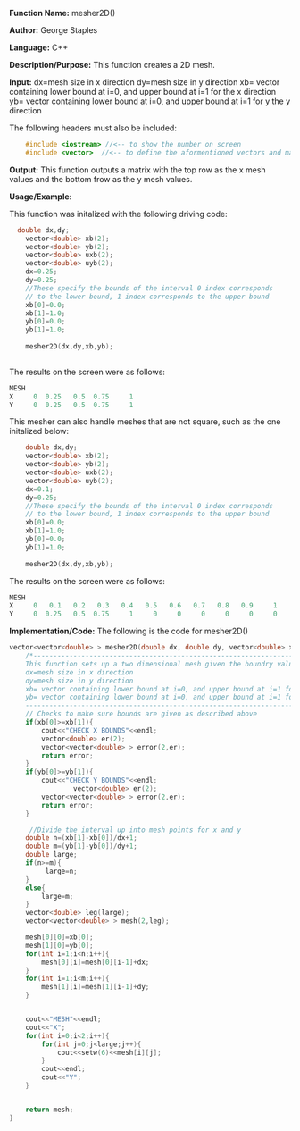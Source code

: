**Function Name:**          mesher2D()

**Author:** George Staples

**Language:** C++

**Description/Purpose:** This function creates a 2D mesh.

**Input:** 
    dx=mesh size in x direction
    dy=mesh size in y direction
    xb= vector containing lower bound at i=0, and upper bound at i=1 for the x direction
    yb= vector containing lower bound at i=0, and upper bound at i=1 for y the y direction
  
The following headers must also be included:
  ```c++
      #include <iostream> //<-- to show the number on screen
      #include <vector>  //<-- to define the aformentioned vectors and matricies
  ```

**Output:** This function outputs a matrix with the top row as the x mesh values and the bottom frow as the y mesh values.
	
**Usage/Example:**

This function was initalized with the following driving code:
```c++
  double dx,dy;
    vector<double> xb(2);
    vector<double> yb(2);
    vector<double> uxb(2);
    vector<double> uyb(2);
    dx=0.25;
    dy=0.25;
    //These specify the bounds of the interval 0 index corresponds
    // to the lower bound, 1 index corresponds to the upper bound
    xb[0]=0.0;
    xb[1]=1.0;
    yb[0]=0.0;
    yb[1]=1.0;
    
    mesher2D(dx,dy,xb,yb);
    
```
The results on the screen were as follows:

```c++
MESH
X     0  0.25   0.5  0.75     1
Y     0  0.25   0.5  0.75     1
```
This mesher can also handle meshes that are not square, such as the one initalized below:

```c++
    double dx,dy;
    vector<double> xb(2);
    vector<double> yb(2);
    vector<double> uxb(2);
    vector<double> uyb(2);
    dx=0.1;
    dy=0.25;
    //These specify the bounds of the interval 0 index corresponds
    // to the lower bound, 1 index corresponds to the upper bound
    xb[0]=0.0;
    xb[1]=1.0;
    yb[0]=0.0;
    yb[1]=1.0;
    
    mesher2D(dx,dy,xb,yb);
```
The results on the screen were as follows:

```c++
MESH
X     0   0.1   0.2   0.3   0.4   0.5   0.6   0.7   0.8   0.9     1
Y     0  0.25   0.5  0.75     1     0     0     0     0     0     0
```

**Implementation/Code:** The following is the code for mesher2D()
```c++
vector<vector<double> > mesher2D(double dx, double dy, vector<double> xb, vector<double> yb){
    /*-------------------------------------------------------------------------------------------
    This function sets up a two dimensional mesh given the boundry values, and mesh element size
    dx=mesh size in x direction
    dy=mesh size in y direction
    xb= vector containing lower bound at i=0, and upper bound at i=1 for x
    yb= vector containing lower bound at i=0, and upper bound at i=1 for y
    -------------------------------------------------------------------------------------------*/
    // Checks to make sure bounds are given as described above
    if(xb[0]>=xb[1]){
        cout<<"CHECK X BOUNDS"<<endl;
        vector<double> er(2);
        vector<vector<double> > error(2,er);
        return error;
    }
    if(yb[0]>=yb[1]){
        cout<<"CHECK Y BOUNDS"<<endl;
                vector<double> er(2);
        vector<vector<double> > error(2,er);
        return error;
    }

     //Divide the interval up into mesh points for x and y
    double n=(xb[1]-xb[0])/dx+1;
    double m=(yb[1]-yb[0])/dy+1;
    double large;
    if(n>=m){
         large=n;
    }
    else{
        large=m;
    }
    vector<double> leg(large);
    vector<vector<double> > mesh(2,leg);

    mesh[0][0]=xb[0];
    mesh[1][0]=yb[0];
    for(int i=1;i<n;i++){
        mesh[0][i]=mesh[0][i-1]+dx;
    }
    for(int i=1;i<m;i++){
        mesh[1][i]=mesh[1][i-1]+dy;
    }


    cout<<"MESH"<<endl;
    cout<<"X";
    for(int i=0;i<2;i++){
        for(int j=0;j<large;j++){
            cout<<setw(6)<<mesh[i][j];
        }
        cout<<endl;
        cout<<"Y";
    }


    return mesh;
}
```
